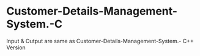 # Customer-Details-Management-System.-C
 Input & Output are same as Customer-Details-Management-System.- C++ Version
